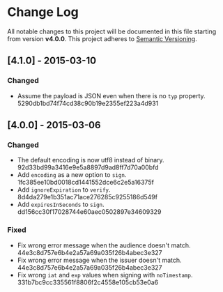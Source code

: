 # Change Log

All notable changes to this project will be documented in this file starting from version **v4.0.0**.
This project adheres to [Semantic Versioning](http://semver.org/).

## [4.1.0] - 2015-03-10
### Changed
- Assume the payload is JSON even when there is no `typ` property. 5290db1bd74f74cd38c90b19e2355ef223a4d931

## [4.0.0] - 2015-03-06
### Changed
- The default encoding is now utf8 instead of binary. 92d33bd99a3416e9e5a8897d9ad8ff7d70a00bfd
- Add `encoding` as a new option to `sign`. 1fc385ee10bd0018cd1441552dce6c2e5a16375f
- Add `ignoreExpiration` to `verify`. 8d4da279e1b351ac71ace276285c9255186d549f
- Add `expiresInSeconds` to `sign`. dd156cc30f17028744e60aec0502897e34609329

### Fixed
- Fix wrong error message when the audience doesn't match. 44e3c8d757e6b4e2a57a69a035f26b4abec3e327
- Fix wrong error message when the issuer doesn't match. 44e3c8d757e6b4e2a57a69a035f26b4abec3e327
- Fix wrong `iat` and `exp` values when signing with `noTimestamp`. 331b7bc9cc335561f8806f2c4558e105cb53e0a6